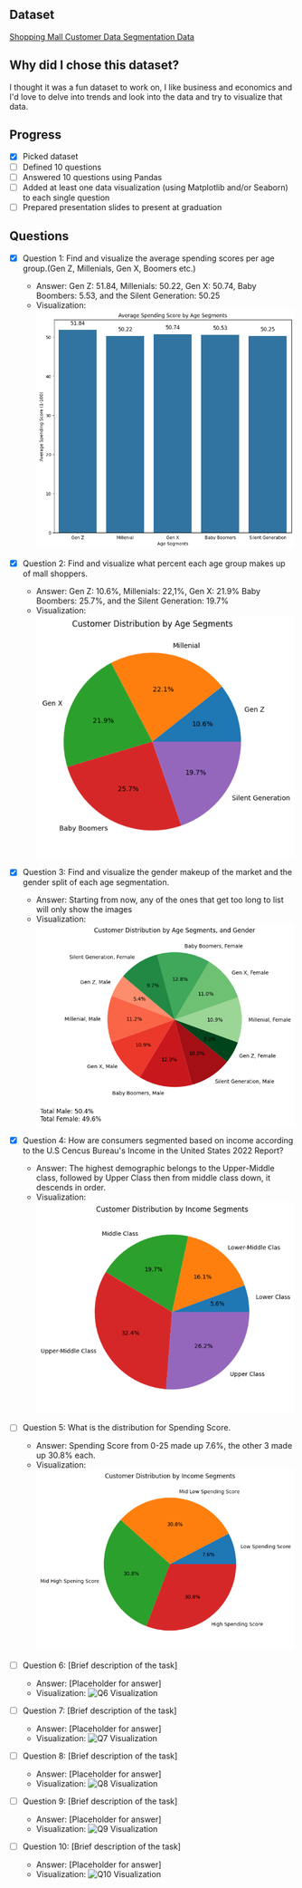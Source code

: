## Dataset
[Shopping Mall Customer Data Segmentation Data](https://www.kaggle.com/datasets/zubairmustafa/shopping-mall-customer-segmentation-data)

## Why did I chose this dataset?

I thought it was a fun dataset to work on, I like business and economics and I'd love to delve into trends and look into the data and try to visualize that data.

## Progress
- [x] Picked dataset
- [ ] Defined 10 questions
- [ ] Answered 10 questions using Pandas
- [ ] Added at least one data visualization (using Matplotlib and/or Seaborn) to each single question
- [ ] Prepared presentation slides to present at graduation

## Questions
- [X] Question 1: Find and visualize the average spending scores per age group.(Gen Z, Millenials, Gen X, Boomers etc.)
  - Answer: Gen Z: 51.84, Millenials: 50.22, Gen X: 50.74, Baby Boombers: 5.53, and the Silent Generation: 50.25 
  - Visualization: ![Q1 Visualization](image-1.png)

- [x] Question 2: Find and visualize what percent each age group makes up of mall shoppers.
  - Answer: Gen Z: 10.6%, Millenials: 22,1%, Gen X: 21.9% Baby Boombers: 25.7%, and the Silent Generation: 19.7% 
  - Visualization: ![Q2 Visualization](image.png)

- [x] Question 3: Find and visualize the gender makeup of the market and the gender split of each age segmentation.
  - Answer: Starting from now, any of the ones that get too long to list will only show the images
  - Visualization: ![Q3 Visualization](image-2.png)

- [x] Question 4: How are consumers segmented based on income according to the U.S Cencus Bureau's Income in the United States 2022 Report?
  - Answer: The highest demographic belongs to the Upper-Middle class, followed by Upper Class then from middle class down, it descends in order.
  - Visualization: ![Q4 Visualization](image-3.png)

- [ ] Question 5: What is the distribution for Spending Score.
  - Answer: Spending Score from 0-25 made up 7.6%, the other 3 made up 30.8% each.
  - Visualization: ![Q5 Visualization](image-4.png)

- [ ] Question 6: [Brief description of the task]
  - Answer: [Placeholder for answer]
  - Visualization: ![Q6 Visualization](https://example.com/path-to-image-6.png)

- [ ] Question 7: [Brief description of the task]
  - Answer: [Placeholder for answer]
  - Visualization: ![Q7 Visualization](https://example.com/path-to-image-7.png)

- [ ] Question 8: [Brief description of the task]
  - Answer: [Placeholder for answer]
  - Visualization: ![Q8 Visualization](https://example.com/path-to-image-8.png)

- [ ] Question 9: [Brief description of the task]
  - Answer: [Placeholder for answer]
  - Visualization: ![Q9 Visualization](https://example.com/path-to-image-9.png)

- [ ] Question 10: [Brief description of the task]
  - Answer: [Placeholder for answer]
  - Visualization: ![Q10 Visualization](https://example.com/path-to-image-10.png)